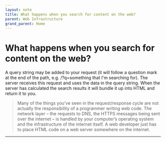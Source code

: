 ```yaml
---
layout: note
title: What happens when you search for content on the web?
parent: Web Infrastructure
grand_parent: Home
---
```


# What happens when you search for content on the web?

A query string may be added to your request (it will follow a question mark at the end of the path, e.g. /?q=something that I'm searching for). The server receives this request and uses the data in the query string. When the server has calculated the search results it will bundle it up into HTML and return it to you.

> Many of the things you’ve seen in the request/response cycle are not actually the responsibility of a programmer writing web code. The network layer – the requests to DNS, the HTTPS messages being sent over the internet – is handled by your computer’s operating system and the infrastructure of the internet itself. A web developer just has to place HTML code on a web server somewhere on the internet.

---
